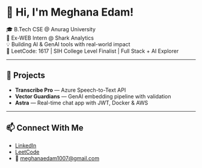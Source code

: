  # 👋 Hi, I'm Meghana Edam!         
            
🎓 B.Tech CSE @ Anurag University                                   
🧠 Ex-WEB Intern @ Shark Analytics                          
💡 Building AI & GenAI tools with real-world impact                           
🎯 LeetCode: 1617 | SIH College Level Finalist | Full Stack + AI Explorer                    
       
---  
 
## 🚀 Projects   
- **Transcribe Pro** — Azure Speech-to-Text API  
- **Vector Guardians** — GenAI embedding pipeline with validation  
- **Astra** — Real-time chat app with JWT, Docker & AWS 

---

## 📫 Connect With Me
- [LinkedIn](https://linkedin.com/in/meghana-edam-849b11300)  
- [LeetCode](https://leetcode.com/Meghsedam/)  
- 📧 meghanaedam1007@gmail.com
